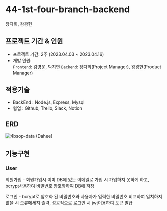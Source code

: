 # 44-1st-four-branch-backend
 장다희, 왕광현

## 프로젝트 기간 & 인원
* 프로젝트 기간: 2주 (2023.04.03 ~ 2023.04.16)   
* 개발 인원:   
  `Frontend`: 김영운, 박지연
  `Backend`: 장다희(Project Manager), 왕광현(Product Manager)
 
 
 ## 적용기술
* BackEnd : Node.js, Express, Mysql
* 협업 : Github, Trello, Slack, Notion

 ## ERD
 
 ![4bsop-data (Dahee)](https://user-images.githubusercontent.com/122084854/232357000-63a4813b-85de-4ae2-b3fe-a7ddbd2c5af7.png)

 ## 기능구현
 
 ### User
 
 회원가입 - 회원가입시 이미 DB에 있는 이메일로 가입 시 가입하지 못하게 하고, bcrypt사용하여 비밀번호 암호화하여 DB에 저장
 
 로그인 - bcrypt로 암호화 된 비밀번호와 사용자가 입력한 비밀번호 비교하여 일치하지 않을 시 오류메세지 출력, 성공적으로 로그인 시 jwt이용하여 토큰 발급

